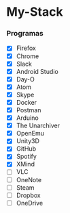 # My-Stack

### Programas

- [X] Firefox
- [X] Chrome
- [X] Slack
- [X] Android Studio
- [X] Day-O
- [X] Atom
- [X] Skype
- [X] Docker
- [X] Postman
- [X] Arduino
- [X] The Unarchiver
- [X] OpenEmu
- [X] Unity3D
- [X] GitHub
- [X] Spotify
- [X] XMind
- [ ] VLC
- [ ] OneNote
- [ ] Steam
- [ ] Dropbox
- [ ] OneDrive
